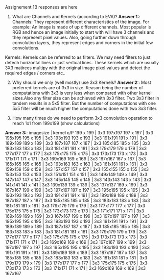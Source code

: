 Assignement 1B responses are here

1. What are Channels and Kernels (according to EVA)?
**Answer 1:**: 
Channels:
They represent different characteristics of the image.
For example: An image is made of up different channels. Most popular is RGB and hence an image initially
to start with will have 3 channels and they represent pixel values.
Also, going further down through convolution layers, they represent edges and corners in the initial few convolutions.

Kernels:
Kernels can be referred to as filters. We may need filters to just detech  horizontal lines or just vertical lines.
These kernels which are usually 3X3 matirces multipy with the original image pixel values and detect the required edges / corners etc..


2. Why should we only (well mostly) use 3x3 Kernels?
**Answer 2:**: 
Most preferred kernels are of 3x3 in size. Reason being the  number of computations with 3x3 is very less when compared with other kernel
sizes.Also any filter size can be achieved with 3x3 filter. Two 3x3 filter in tandem results in a 5x5 filter. But the number of computations with one 5x5 filter will be much higher the computations done with two 3x3 filter. 


3. How many times do we need to perform 3x3 convolution operation to reach 1x1 from 199x199 (show calculations)

**Answer 3:**: 
imagesize | kernel      o/P
199 x 199 | 3x3         197x197
197 x 197 | 3x3         195x195
195 x 195 | 3x3         193x193
193 x 193 | 3x3         191x191
191 x 191 | 3x3         189x189
189 x 189 | 3x3         187x187
187 x 187 | 3x3         185x185
185 x 185 | 3x3         183x183
183 x 183 | 3x3         181x181
181 x 181 | 3x3         179x179
179 x 179 | 3x3         177x177
177 x 177 | 3x3         175x175
175 x 175 | 3x3         173x173
173 x 173 | 3x3         171x171
171 x 171 | 3x3         169x169
169 x 169 | 3x3         167x167
167 x 167 | 3x3         165x165
165 x 165 | 3x3         163x163
163 x 163 | 3x3         161x161
161 x 161 | 3x3         159x159
159 x 159 | 3x3         157x157
157 x 157 | 3x3         155x155
155 x 155 | 3x3         153x153
153 x 153 | 3x3         151x151
151 x 151 | 3x3         149x149
149 x 149 | 3x3         147x147
147 x 147 | 3x3         145x145
145 x 145 | 3x3         143x143
143 x 143 | 3x3         141x141
141 x 141 | 3x3         139x139
139 x 139 | 3x3         137x137
169 x 169 | 3x3         167x167
199 x 199 | 3x3         197x197
197 x 197 | 3x3         195x195
195 x 195 | 3x3         193x193
193 x 193 | 3x3         191x191
191 x 191 | 3x3         189x189
189 x 189 | 3x3         187x187
187 x 187 | 3x3         185x185
185 x 185 | 3x3         183x183
183 x 183 | 3x3         181x181
181 x 181 | 3x3         179x179
179 x 179 | 3x3         177x177
177 x 177 | 3x3         175x175
175 x 175 | 3x3         173x173
173 x 173 | 3x3         171x171
171 x 171 | 3x3         169x169
169 x 169 | 3x3         167x167
199 x 199 | 3x3         197x197
197 x 197 | 3x3         195x195
195 x 195 | 3x3         193x193
193 x 193 | 3x3         191x191
191 x 191 | 3x3         189x189
189 x 189 | 3x3         187x187
187 x 187 | 3x3         185x185
185 x 185 | 3x3         183x183
183 x 183 | 3x3         181x181
181 x 181 | 3x3         179x179
179 x 179 | 3x3         177x177
177 x 177 | 3x3         175x175
175 x 175 | 3x3         173x173
173 x 173 | 3x3         171x171
171 x 171 | 3x3         169x169
169 x 169 | 3x3         167x167
199 x 199 | 3x3         197x197
197 x 197 | 3x3         195x195
195 x 195 | 3x3         193x193
193 x 193 | 3x3         191x191
191 x 191 | 3x3         189x189
189 x 189 | 3x3         187x187
187 x 187 | 3x3         185x185
185 x 185 | 3x3         183x183
183 x 183 | 3x3         181x181
181 x 181 | 3x3         179x179
179 x 179 | 3x3         177x177
177 x 177 | 3x3         175x175
175 x 175 | 3x3         173x173
173 x 173 | 3x3         171x171
171 x 171 | 3x3         169x169
169 x 169 | 3x3         167x167
